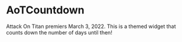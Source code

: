 # AoTCountdown
Attack On Titan premiers March 3, 2022. This is a themed widget that counts down the number of days until then!
